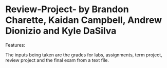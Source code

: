 # Review-Project- by Brandon Charette, Kaidan Campbell, Andrew Dionizio and Kyle DaSilva 


Features:

The inputs being taken are the grades for labs, assignments, term project, review project and the final exam from a text file.   
